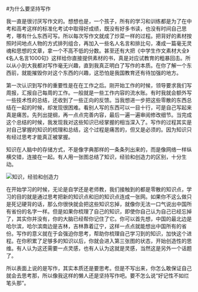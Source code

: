 #为什么要坚持写作

我一直是很讨厌写作文的。想想也是，一个孩子，所有的学习和训练都是为了在中考和高考这样的标准化考试中取得好成绩，既没有好多书读，也没有时间自己思考，哪有什么东西可写。所以每次写作文就成了炒菜一样的过程。把背好的素材按照时间地点人物的方式排列组合，再加入一些名人名言和排比句，凑成一篇毫无灵魂和思想的文章，拿一个不高不低的分数。甚至还有大把《中学生作文素材大全》《名人名言1000句》这样给你直接提供素材的书，真是对应试教育的粗暴回击。所以从小到大我都对写作毫无兴趣，直到我真正明白了写作的本质。在你了解一个东西前，就能摧毁你对这个东西的兴趣，这恐怕是我国教育还有待加强的地方。

第一次认识到写作的重要性是在在工作之后。刚开始工作的时候，领导要求我们写周报，汇报自己每周的工作。一般就是一些工作内容的流水账。有时我就会额外写一些技术性的总结，还收到了一些正向的反馈。当我想进一步把这些零散的东西总结在一起的时候，却发现很困难。看别人写的东西可以一目十行，可是自己写起来真是痛苦。先列出提纲，再一点点完善内容，最后一遍一遍审阅修改细节。当完成这个总结的时候，我发现我对这些知识已经掌握的相当深入了。写作的过程其实是对自己掌握的知识的梳理和总结，这个过程是痛苦的，但又是必须的。因为知识只有经过思考才能真正被掌握。

知识在人脑中的存储方式，不是像字典那样的一条条列出来的，而是像网络一样纵横交错，连接在一起。有人用一张图总结了知识，经验和创造力的区别，十分生动。

![知识，经验和创造力](http://xjq314.com/pic/knowledge.jpg)

在开始学习的时候，无论是自学还是老师教，我们接触到的都是零散的知识点，学习的目的就是通过思考把新的知识点和旧的知识点连成一张网。如果你不这么做只是死记硬背的话，那么你很快就会把这些知识忘掉，就像你无法一口气说出中国所有省份的名字一样。但是如果你梳理了自己的知识，即使你自己认为自己已经忘掉了，其实你并没有，你的大脑已经帮你记住了它。你可以首先想，中国的最北边是哈尔滨，哈尔滨南边是吉林，吉林靠着辽宁，这样一点点就能想出中国所有的省份。写作的意义就在于会强迫你思考，帮助你梳理自己学习到的知识，加快这个进程。在你积累了足够多的知识以后，你就会进入第三张图的状态，开始创造性的思维。有人认为这还需要一点灵感，也有人认为这就是灵感，当然这是另外一个话题了。

所以表面上说的是写作，其实本质还是要思考。但是不写出来，你怎么敢保证自己就会去思考那，所以像我这样的懒人还是坚持写作吧。要不怎么说“好记性不如烂笔头那”。
